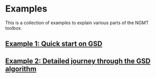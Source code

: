 # Examples

This is a collection of examples to explain various parts of the NGMT toolbox.

## [Example 1: Quick start on GSD](examples\event_visualization.md)

## [Example 2: Detailed journey through the GSD algorithm](examples\GSD.md)